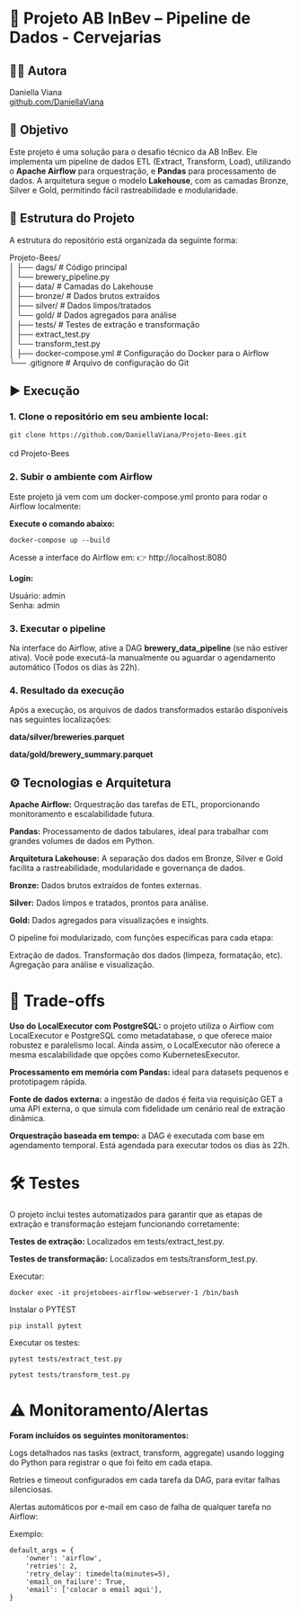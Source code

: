 # 🍺 Projeto AB InBev – Pipeline de Dados - Cervejarias

## 👩‍💻 Autora

Daniella Viana  
[github.com/DaniellaViana](https://github.com/DaniellaViana) 

## 📌 Objetivo
Este projeto é uma solução para o desafio técnico da AB InBev. Ele implementa um pipeline de dados ETL (Extract, Transform, Load), utilizando o **Apache Airflow** para orquestração, e **Pandas** para processamento de dados. A arquitetura segue o modelo **Lakehouse**, com as camadas Bronze, Silver e Gold, permitindo fácil rastreabilidade e modularidade.

## 📁 Estrutura do Projeto

A estrutura do repositório está organizada da seguinte forma:

Projeto-Bees/ <br>│ ├── dags/ # Código principal
<br>│    └── brewery_pipeline.py
<br>│ ├── data/ # Camadas do Lakehouse
<br>│ ├── bronze/ # Dados brutos extraídos 
<br>│ ├── silver/ # Dados limpos/tratados
<br>│ └── gold/ # Dados agregados para análise 
<br>│ ├── tests/ # Testes de extração e transformação
<br>│ ├── extract_test.py
<br>│ └── transform_test.py 
<br>│ ├── docker-compose.yml # Configuração do Docker para o Airflow 
<br>└── .gitignore # Arquivo de configuração do Git
 
## ▶️ Execução

### 1. Clone o repositório em seu ambiente local:
   
```git clone https://github.com/DaniellaViana/Projeto-Bees.git```
<br><br>cd Projeto-Bees

### 2. Subir o ambiente com Airflow

Este projeto já vem com um docker-compose.yml pronto para rodar o Airflow localmente:

**Execute o comando abaixo:**

```docker-compose up --build```

Acesse a interface do Airflow em:
👉 http://localhost:8080

**Login:**

Usuário: admin
<br>Senha: admin

### 3. Executar o pipeline
Na interface do Airflow, ative a DAG **brewery_data_pipeline** (se não estiver ativa). Você pode executá-la manualmente ou aguardar o agendamento automático (Todos os dias às 22h).

### 4. Resultado da execução
Após a execução, os arquivos de dados transformados estarão disponíveis nas seguintes localizações:

**data/silver/breweries.parquet**

**data/gold/brewery_summary.parquet**

## ⚙️ Tecnologias e Arquitetura

**Apache Airflow:** Orquestração das tarefas de ETL, proporcionando monitoramento e escalabilidade futura.

**Pandas:** Processamento de dados tabulares, ideal para trabalhar com grandes volumes de dados em Python.

**Arquitetura Lakehouse:** A separação dos dados em Bronze, Silver e Gold facilita a rastreabilidade, modularidade e governança de dados.

**Bronze:** Dados brutos extraídos de fontes externas.

**Silver:** Dados limpos e tratados, prontos para análise.

**Gold:** Dados agregados para visualizações e insights.

O pipeline foi modularizado, com funções específicas para cada etapa:

Extração de dados.
Transformação dos dados (limpeza, formatação, etc).
Agregação para análise e visualização.

# 🔄 Trade-offs
**Uso do LocalExecutor com PostgreSQL:** o projeto utiliza o Airflow com LocalExecutor e PostgreSQL como metadatabase, o que oferece maior robustez e paralelismo local. Ainda assim, o LocalExecutor não oferece a mesma escalabilidade que opções como KubernetesExecutor.

**Processamento em memória com Pandas:** ideal para datasets pequenos e prototipagem rápida. 

**Fonte de dados externa:** a ingestão de dados é feita via requisição GET a uma API externa, o que simula com fidelidade um cenário real de extração dinâmica.

**Orquestração baseada em tempo:** a DAG é executada com base em agendamento temporal. Está agendada para executar todos os dias às 22h.

# 🛠️ Testes
O projeto inclui testes automatizados para garantir que as etapas de extração e transformação estejam funcionando corretamente:

**Testes de extração:** Localizados em tests/extract_test.py.

**Testes de transformação:** Localizados em tests/transform_test.py.

Executar:

```docker exec -it projetobees-airflow-webserver-1 /bin/bash```

Instalar o PYTEST

```pip install pytest```

Executar os testes:

```pytest tests/extract_test.py```

```pytest tests/transform_test.py```

# ⚠️ Monitoramento/Alertas

**Foram incluídos os seguintes monitoramentos:**

Logs detalhados nas tasks (extract, transform, aggregate) usando logging do Python para registrar o que foi feito em cada etapa.

Retries e timeout configurados em cada tarefa da DAG, para evitar falhas silenciosas.

Alertas automáticos por e-mail em caso de falha de qualquer tarefa no Airflow:

Exemplo:

```
default_args = {
    'owner': 'airflow',
    'retries': 2,
    'retry_delay': timedelta(minutes=5),
    'email_on_failure': True,
    'email': ['colocar o email aqui'],
}
```
